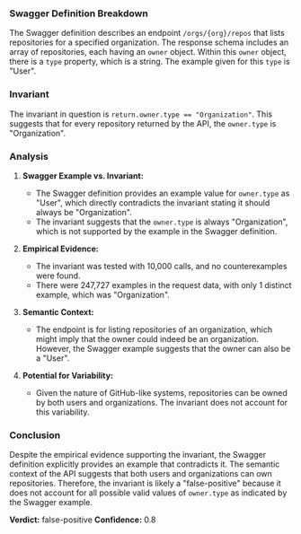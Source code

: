 ### Swagger Definition Breakdown
The Swagger definition describes an endpoint `/orgs/{org}/repos` that lists repositories for a specified organization. The response schema includes an array of repositories, each having an `owner` object. Within this `owner` object, there is a `type` property, which is a string. The example given for this `type` is "User".

### Invariant
The invariant in question is `return.owner.type == "Organization"`. This suggests that for every repository returned by the API, the `owner.type` is "Organization".

### Analysis
1. **Swagger Example vs. Invariant:**
   - The Swagger definition provides an example value for `owner.type` as "User", which directly contradicts the invariant stating it should always be "Organization".
   - The invariant suggests that the `owner.type` is always "Organization", which is not supported by the example in the Swagger definition.

2. **Empirical Evidence:**
   - The invariant was tested with 10,000 calls, and no counterexamples were found.
   - There were 247,727 examples in the request data, with only 1 distinct example, which was "Organization".

3. **Semantic Context:**
   - The endpoint is for listing repositories of an organization, which might imply that the owner could indeed be an organization. However, the Swagger example suggests that the owner can also be a "User".

4. **Potential for Variability:**
   - Given the nature of GitHub-like systems, repositories can be owned by both users and organizations. The invariant does not account for this variability.

### Conclusion
Despite the empirical evidence supporting the invariant, the Swagger definition explicitly provides an example that contradicts it. The semantic context of the API suggests that both users and organizations can own repositories. Therefore, the invariant is likely a "false-positive" because it does not account for all possible valid values of `owner.type` as indicated by the Swagger example.

**Verdict:** false-positive
**Confidence:** 0.8
